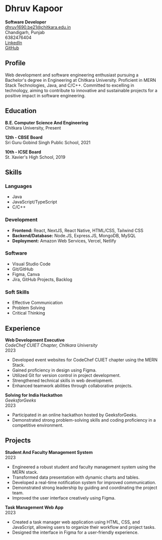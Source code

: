 # Dhruv Kapoor
**Software Developer**  
dhruv1690.be21@chitkara.edu.in  
Chandigarh, Punjab  
6382476404  
[LinkedIn](https://linkedin.com/in/dhruvkapoor1202)  
[GitHub](https://github.com/Dhruv-Kapoor-1202)  

## Profile
Web development and software engineering enthusiast pursuing a Bachelor's degree in Engineering at Chitkara University. Proficient in MERN Stack Technologies, Java, and C/C++. Committed to excelling in technology, aiming to contribute to innovative and sustainable projects for a positive impact in software engineering.

## Education
**B.E. Computer Science And Engineering**  
Chitkara University, Present  

**12th - CBSE Board**  
Sri Guru Gobind Singh Public School, 2021  

**10th - ICSE Board**  
St. Xavier's High School, 2019  

## Skills

### Languages
- Java
- JavaScript/TypeScript
- C/C++

### Development
- **Frontend:** React, NextJS, React Native, HTML/CSS, Tailwind CSS
- **Backend/Database:** Node.JS, Express.JS, MongoDB, MySQL
- **Deployment:** Amazon Web Services, Vercel, Netlify

### Software
- Visual Studio Code
- Git/GitHub
- Figma, Canva
- Jira, GitHub Projects, Backlog

### Soft Skills
- Effective Communication
- Problem Solving
- Critical Thinking

## Experience

**Web Development Executive**  
*CodeChef CUIET Chapter, Chitkara University*  
2023  
- Developed event websites for CodeChef CUIET chapter using the MERN Stack.
- Gained proficiency in design using Figma.
- Utilized Git for version control in project development.
- Strengthened technical skills in web development.
- Enhanced teamwork abilities through collaborative projects.

**Solving for India Hackathon**  
*GeeksforGeeks*  
2023  
- Participated in an online hackathon hosted by GeeksforGeeks.
- Demonstrated strong problem-solving skills and coding proficiency in a competitive environment.

## Projects

**Student And Faculty Management System**  
2023  
- Engineered a robust student and faculty management system using the MERN stack.
- Transformed data presentation with dynamic charts and tables.
- Developed a real-time notification system for improved communication.
- Demonstrated strong leadership by guiding and coordinating the project team.
- Improved the user interface creatively using Figma.

**Task Management Web App**  
2023  
- Created a task manager web application using HTML, CSS, and JavaScript, allowing users to organize their workflow and project tasks.
- Designed the interface in Figma for a user-friendly experience.
